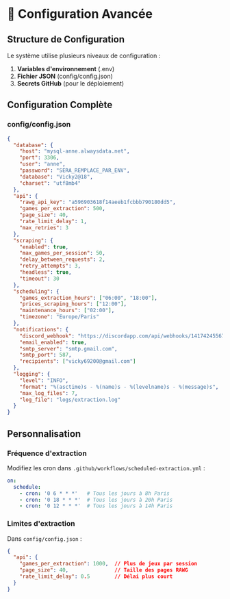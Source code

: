 # 🔧 Configuration Avancée

## Structure de Configuration

Le système utilise plusieurs niveaux de configuration :

1. **Variables d'environnement** (.env)
2. **Fichier JSON** (config/config.json)  
3. **Secrets GitHub** (pour le déploiement)

## Configuration Complète

### config/config.json
```json
{
  "database": {
    "host": "mysql-anne.alwaysdata.net",
    "port": 3306,
    "user": "anne",
    "password": "SERA_REMPLACE_PAR_ENV",
    "database": "Vicky2@18",
    "charset": "utf8mb4"
  },
  "api": {
    "rawg_api_key": "a596903618f14aeeb1fcbbb790180dd5",
    "games_per_extraction": 500,
    "page_size": 40,
    "rate_limit_delay": 1,
    "max_retries": 3
  },
  "scraping": {
    "enabled": true,
    "max_games_per_session": 50,
    "delay_between_requests": 2,
    "retry_attempts": 3,
    "headless": true,
    "timeout": 30
  },
  "scheduling": {
    "games_extraction_hours": ["06:00", "18:00"],
    "prices_scraping_hours": ["12:00"],
    "maintenance_hours": ["02:00"],
    "timezone": "Europe/Paris"
  },
  "notifications": {
    "discord_webhook": "https://discordapp.com/api/webhooks/1417424556783697950/mQR0dloyGcQr27snqvFEhKntCoFO1aLXPBKiMqZkpy_NieDq9ve2uPLO_sYYcqw7vOAc",
    "email_enabled": true,
    "smtp_server": "smtp.gmail.com",
    "smtp_port": 587,
    "recipients": ["vicky69200@gmail.com"]
  },
  "logging": {
    "level": "INFO",
    "format": "%(asctime)s - %(name)s - %(levelname)s - %(message)s",
    "max_log_files": 7,
    "log_file": "logs/extraction.log"
  }
}
```

## Personnalisation

### Fréquence d'extraction
Modifiez les cron dans `.github/workflows/scheduled-extraction.yml` :

```yaml
on:
  schedule:
    - cron: '0 6 * * *'   # Tous les jours à 8h Paris
    - cron: '0 18 * * *'  # Tous les jours à 20h Paris  
    - cron: '0 12 * * *'  # Tous les jours à 14h Paris
```

### Limites d'extraction
Dans `config/config.json` :

```json
{
  "api": {
    "games_per_extraction": 1000,  // Plus de jeux par session
    "page_size": 40,               // Taille des pages RAWG
    "rate_limit_delay": 0.5        // Délai plus court
  }
}
```
